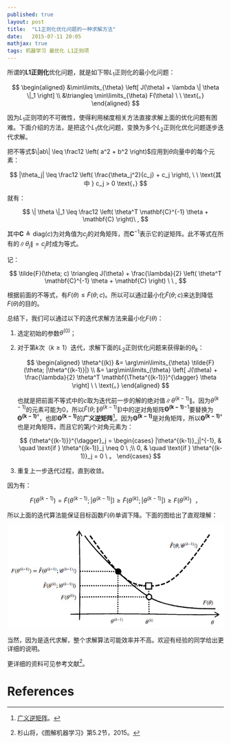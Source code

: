 ```yaml
---
published: true
layout: post
title:  "L1正则化优化问题的一种求解方法"
date:   2015-07-11 20:05
mathjax: true
tags: 机器学习 最优化 L1正则项
---
```


所谓的**L1正则化**优化问题，就是如下带$L_1$正则化的最小化问题：

$$
\begin{aligned}
&\min\limits_{\theta} \left[ J(\theta) + \lambda \| \theta \|_1 \right] \\
&\triangleq \min\limits_{\theta} F(\theta) \ \ \text{。} 
\end{aligned}
$$

因为$L_1$正则项的不可微性，使得利用梯度相关方法直接求解上面的优化问题有困难。下面介绍的方法，是把这个$L_1$优化问题，变换为多个$L_2$正则化优化问题逐步迭代求解。

把不等式$\|ab\| \leq \frac12 \left( a^2 + b^2 \right)$应用到$\theta$向量中的每个元素：

$$
|\theta_j| \leq \frac12 \left( \frac{\theta_j^2}{c_j} + c_j \right), \ \ \text{其中 } c_j > 0 \text{，}
$$

就有：

$$
\| \theta \|_1 \leq \frac12 \left( \theta^T \mathbf{C}^{-1} \theta + \mathbf{C} \right)\ ,
$$

其中$\mathbf{C}\triangleq \text{diag}(c)$为对角值为$c_j$的对角矩阵，而$\mathbf{C}^{-1}$表示它的逆矩阵。此不等式在所有的$\|\theta_j\| = c_j$时成为等式。

记：

$$
\tilde{F}(\theta; c) \triangleq J(\theta) + \frac{\lambda}{2} \left( \theta^T \mathbf{C}^{-1} \theta + \mathbf{C} \right) \ \ ,
$$

根据前面的不等式，有$F(\theta) \leq \tilde{F}(\theta; c)$。所以可以通过最小化$\tilde{F}(\theta; c)$来达到降低$F(\theta)$的目的。

总结下，我们可以通过以下的迭代求解方法来最小化$F(\theta)$：

1. 选定初始的参数$\theta^{(0)}$；
2. 对于第$k$次（$k \geq 1$）迭代，求解下面的$L_2$正则优化问题来获得新的$\theta_k$：
	
	$$
	\begin{aligned}
	\theta^{(k)} &= \arg\min\limits_{\theta} \tilde{F}(\theta; |\theta^{(k-1)}|) \\
	&= \arg\min\limits_{\theta} \left[ J(\theta) + \frac{\lambda}{2} \theta^T \mathbf{\Theta^{(k-1)}}^{\dagger} \theta \right]
	\ \ \text{。}
	\end{aligned}
	$$
	
	也就是把前面不等式中的$c$取为迭代前一步的解的绝对值$\|\theta^{(k-1)}\|$。因为$\theta^{(k-1)}$的元素可能为0，所以$\tilde{F}(\theta; \|\theta^{(k-1)}\|)$中的逆对角矩阵$\mathbf{\Theta^{(k-1)}}^{-1}$要替换为$\mathbf{\Theta^{(k-1)}}^{\dagger}$，也即$\mathbf{\Theta^{(k-1)}}$的**广义逆矩阵**[^g_inverse_matrix]。因为$\mathbf{\Theta^{(k-1)}}$是对角矩阵，所以$\mathbf{\Theta^{(k-1)}}^{\dagger}$也是对角矩阵，而且它的第$j$个对角元素为：
	
	$$
	{\theta^{(k-1)}}^{\dagger}_j = \begin{cases} |\theta^{(k-1)}_j|^{-1}, & \quad \text{if } \theta^{(k-1)}_j \neq 0 \ ;\\ 
	0, & \quad \text{if } \theta^{(k-1)}_j = 0  \ 。
	\end{cases}
	$$
	
3. 重复上一步迭代过程，直到收敛。

因为有：
	
$$
F(\theta^{(k-1)}) = \tilde{F}(\theta^{(k-1)}; |\theta^{(k-1)}|) \geq \tilde{F}(\theta^{(k)}; |\theta^{(k-1)}|) \geq F(\theta^{(k)}) \ \ \text{，}
$$
	
所以上面的迭代算法能保证目标函数$F(\theta)$单调下降。下面的图给出了直观理解：

![迭代算法直观解释][l1tol2]

当然，因为是迭代求解，整个求解算法可能效率并不高。欢迎有经验的同学给出更详细的说明。


更详细的资料可见参考文献[^graph_ml]。


[l1tol2]: /images/l1tol2.png "迭代算法直观解释"

# References

[^g_inverse_matrix]: [广义逆矩阵](http://baike.baidu.com/view/2597901.htm)。
[^graph_ml]: 杉山将，《图解机器学习》第5.2节，2015。



